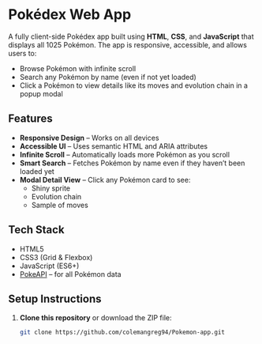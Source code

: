# Pokédex Web App

A fully client-side Pokédex app built using **HTML**, **CSS**, and **JavaScript** that displays all 1025 Pokémon. The app is responsive, accessible, and allows users to:

- Browse Pokémon with infinite scroll
- Search any Pokémon by name (even if not yet loaded)
- Click a Pokémon to view details like its moves and evolution chain in a popup modal

## Features

- **Responsive Design** – Works on all devices
- **Accessible UI** – Uses semantic HTML and ARIA attributes
- **Infinite Scroll** – Automatically loads more Pokémon as you scroll
- **Smart Search** – Fetches Pokémon by name even if they haven’t been loaded yet
- **Modal Detail View** – Click any Pokémon card to see:
  - Shiny sprite
  - Evolution chain
  - Sample of moves

## Tech Stack

- HTML5
- CSS3 (Grid & Flexbox)
- JavaScript (ES6+)
- [PokeAPI](https://pokeapi.co/) – for all Pokémon data

## Setup Instructions

1. **Clone this repository** or download the ZIP file:

   ```bash
   git clone https://github.com/colemangreg94/Pokemon-app.git
